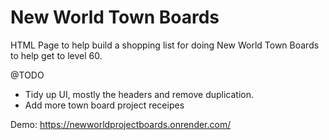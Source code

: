 # New World Town Boards
HTML Page to help build a shopping list for doing New World Town Boards to help get to level 60.

@TODO
- Tidy up UI, mostly the headers and remove duplication.
- Add more town board project receipes

Demo: https://newworldprojectboards.onrender.com/
